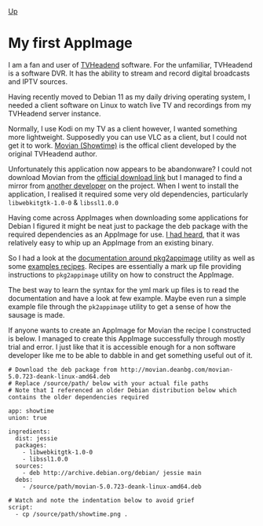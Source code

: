 [Up](../)
# My first AppImage

I am a fan and user of [TVHeadend](https://tvheadend.org/) software. For the unfamiliar, TVHeadend is a software DVR. It has the ability to stream and record digital broadcasts and IPTV sources.

Having recently moved to Debian 11 as my daily driving operating system, I needed a client software on Linux to watch live TV and recordings from my TVHeadend server instance.

Normally, I use Kodi on my TV as a client however, I wanted something more lightweight. Supposedly you can use VLC as a client, but I could not get it to work. [Movian (Showtime)](https://movian.tv/) is the offical client developed by the original TVHeadend author.

Unfortunately this application now appears to be abandonware? I could not download Movian from the [official download link](https://movian.tv/downloads/movian) but I managed to find a mirror from [another developer](http://movian.deanbg.com/) on the project. When I went to install the application, I realised it required some very old dependencies, particularly `libwebkitgtk-1.0-0` & `libssl1.0.0`

Having come across AppImages when downloading some applications for Debian I figured it might be neat just to package the deb package with the required dependencies as an AppImage for use. [I had heard](https://www.youtube.com/watch?v=Wy63jwjpNg4), that it was relatively easy to whip up an AppImage from an existing binary.

So I had a look at the [documentation around pkg2appimage](https://docs.appimage.org/packaging-guide/converting-binary-packages/pkg2appimage.html) utility as well as some [examples recipes](https://github.com/AppImage/pkg2appimage/tree/master/recipes). Recipes are essentially a mark up file providing instructions to `pkg2appimage` utility on how to construct the AppImage.

The best way to learn the syntax for the yml mark up files is to read the documentation and have a look at few example. Maybe even run a simple example file through the `pk2appimage` utility to get a sense of how the sausage is made.

If anyone wants to create an AppImage for Movian the recipe I constructed is below. I managed to create this AppImage successfully through mostly trial and error. I just like that it is accessible enough for a non software developer like me to be able to dabble in and get something useful out of it.

```
# Download the deb package from http://movian.deanbg.com/movian-5.0.723-deank-linux-amd64.deb
# Replace /source/path/ below with your actual file paths
# Note that I referenced an older Debian distribution below which contains the older dependencies required

app: showtime
union: true

ingredients:
  dist: jessie
  packages:
    - libwebkitgtk-1.0-0
    - libssl1.0.0
  sources:
    - deb http://archive.debian.org/debian/ jessie main
  debs:
    - /source/path/movian-5.0.723-deank-linux-amd64.deb

# Watch and note the indentation below to avoid grief
script:
  - cp /source/path/showtime.png .
```
